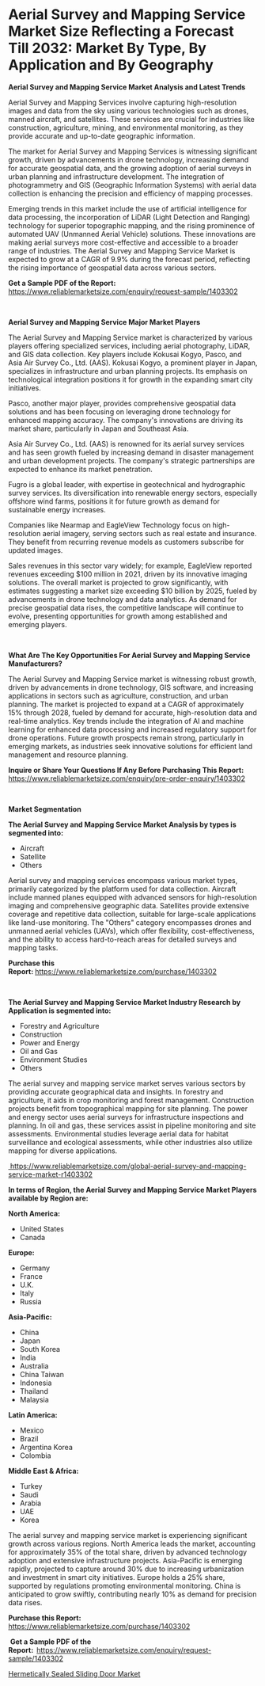 <p><h1>Aerial Survey and Mapping Service Market Size Reflecting a Forecast Till 2032: Market By Type, By Application and By Geography</h1></p><p><strong>Aerial Survey and Mapping Service Market Analysis and Latest Trends</strong></p>
<p><p>Aerial Survey and Mapping Services involve capturing high-resolution images and data from the sky using various technologies such as drones, manned aircraft, and satellites. These services are crucial for industries like construction, agriculture, mining, and environmental monitoring, as they provide accurate and up-to-date geographic information.</p><p>The market for Aerial Survey and Mapping Services is witnessing significant growth, driven by advancements in drone technology, increasing demand for accurate geospatial data, and the growing adoption of aerial surveys in urban planning and infrastructure development. The integration of photogrammetry and GIS (Geographic Information Systems) with aerial data collection is enhancing the precision and efficiency of mapping processes.</p><p>Emerging trends in this market include the use of artificial intelligence for data processing, the incorporation of LiDAR (Light Detection and Ranging) technology for superior topographic mapping, and the rising prominence of automated UAV (Unmanned Aerial Vehicle) solutions. These innovations are making aerial surveys more cost-effective and accessible to a broader range of industries. The Aerial Survey and Mapping Service Market is expected to grow at a CAGR of 9.9% during the forecast period, reflecting the rising importance of geospatial data across various sectors.</p></p>
<p><strong>Get a Sample PDF of the Report:&nbsp;</strong> <a href="https://www.reliablemarketsize.com/enquiry/request-sample/1403302?utm_campaign=1879&utm_medium=2&utm_source=Github&utm_content=ia&utm_term=12012025&utm_id=aerial-survey-and-mapping-service">https://www.reliablemarketsize.com/enquiry/request-sample/1403302</a></p>
<p>&nbsp;</p>
<p><strong>Aerial Survey and Mapping Service Major Market Players</strong></p>
<p><p>The Aerial Survey and Mapping Service market is characterized by various players offering specialized services, including aerial photography, LiDAR, and GIS data collection. Key players include Kokusai Kogyo, Pasco, and Asia Air Survey Co., Ltd. (AAS). Kokusai Kogyo, a prominent player in Japan, specializes in infrastructure and urban planning projects. Its emphasis on technological integration positions it for growth in the expanding smart city initiatives.</p><p>Pasco, another major player, provides comprehensive geospatial data solutions and has been focusing on leveraging drone technology for enhanced mapping accuracy. The company's innovations are driving its market share, particularly in Japan and Southeast Asia.</p><p>Asia Air Survey Co., Ltd. (AAS) is renowned for its aerial survey services and has seen growth fueled by increasing demand in disaster management and urban development projects. The company's strategic partnerships are expected to enhance its market penetration.</p><p>Fugro is a global leader, with expertise in geotechnical and hydrographic survey services. Its diversification into renewable energy sectors, especially offshore wind farms, positions it for future growth as demand for sustainable energy increases.</p><p>Companies like Nearmap and EagleView Technology focus on high-resolution aerial imagery, serving sectors such as real estate and insurance. They benefit from recurring revenue models as customers subscribe for updated images.</p><p>Sales revenues in this sector vary widely; for example, EagleView reported revenues exceeding $100 million in 2021, driven by its innovative imaging solutions. The overall market is projected to grow significantly, with estimates suggesting a market size exceeding $10 billion by 2025, fueled by advancements in drone technology and data analytics. As demand for precise geospatial data rises, the competitive landscape will continue to evolve, presenting opportunities for growth among established and emerging players.</p></p>
<p>&nbsp;</p>
<p><strong>What Are The Key Opportunities For Aerial Survey and Mapping Service Manufacturers?</strong></p>
<p><p>The Aerial Survey and Mapping Service market is witnessing robust growth, driven by advancements in drone technology, GIS software, and increasing applications in sectors such as agriculture, construction, and urban planning. The market is projected to expand at a CAGR of approximately 15% through 2028, fueled by demand for accurate, high-resolution data and real-time analytics. Key trends include the integration of AI and machine learning for enhanced data processing and increased regulatory support for drone operations. Future growth prospects remain strong, particularly in emerging markets, as industries seek innovative solutions for efficient land management and resource planning.</p></p>
<p><strong>Inquire or Share Your Questions If Any Before Purchasing This Report:</strong> <a href="https://www.reliablemarketsize.com/enquiry/pre-order-enquiry/1403302?utm_campaign=1879&utm_medium=2&utm_source=Github&utm_content=ia&utm_term=12012025&utm_id=aerial-survey-and-mapping-service">https://www.reliablemarketsize.com/enquiry/pre-order-enquiry/1403302</a></p>
<p>&nbsp;</p>
<p><strong>Market Segmentation</strong></p>
<p><strong>The Aerial Survey and Mapping Service Market Analysis by types is segmented into:</strong></p>
<p><ul><li>Aircraft</li><li>Satellite</li><li>Others</li></ul></p>
<p><p>Aerial survey and mapping services encompass various market types, primarily categorized by the platform used for data collection. Aircraft include manned planes equipped with advanced sensors for high-resolution imaging and comprehensive geographic data. Satellites provide extensive coverage and repetitive data collection, suitable for large-scale applications like land-use monitoring. The "Others" category encompasses drones and unmanned aerial vehicles (UAVs), which offer flexibility, cost-effectiveness, and the ability to access hard-to-reach areas for detailed surveys and mapping tasks.</p></p>
<p><strong>Purchase this Report:&nbsp;</strong><a href="https://www.reliablemarketsize.com/purchase/1403302?utm_campaign=1879&utm_medium=2&utm_source=Github&utm_content=ia&utm_term=12012025&utm_id=aerial-survey-and-mapping-service">https://www.reliablemarketsize.com/purchase/1403302</a></p>
<p>&nbsp;</p>
<p><strong>The Aerial Survey and Mapping Service Market Industry Research by Application is segmented into:</strong></p>
<p><ul><li>Forestry and Agriculture</li><li>Construction</li><li>Power and Energy</li><li>Oil and Gas</li><li>Environment Studies</li><li>Others</li></ul></p>
<p><p>The aerial survey and mapping service market serves various sectors by providing accurate geographical data and insights. In forestry and agriculture, it aids in crop monitoring and forest management. Construction projects benefit from topographical mapping for site planning. The power and energy sector uses aerial surveys for infrastructure inspections and planning. In oil and gas, these services assist in pipeline monitoring and site assessments. Environmental studies leverage aerial data for habitat surveillance and ecological assessments, while other industries also utilize mapping for diverse applications.</p></p>
<p><a href="https://www.reliablemarketsize.com/global-aerial-survey-and-mapping-service-market-r1403302?utm_campaign=1879&utm_medium=2&utm_source=Github&utm_content=ia&utm_term=12012025&utm_id=aerial-survey-and-mapping-service">&nbsp;https://www.reliablemarketsize.com/global-aerial-survey-and-mapping-service-market-r1403302</a></p>
<p><strong>In terms of Region, the Aerial Survey and Mapping Service Market Players available by Region are:</strong></p>
<p>
    <p> <strong> North America: </strong>
        <ul>
            <li>United States</li>
            <li>Canada</li>
        </ul>
        </p> 
    <p> <strong> Europe: </strong>
        <ul>
            <li>Germany</li>
            <li>France</li>
            <li>U.K.</li>
            <li>Italy</li>
            <li>Russia</li>
        </ul>
        </p> 
    <p> <strong> Asia-Pacific: </strong>
        <ul>
            <li>China</li>
            <li>Japan</li>
            <li>South Korea</li>
            <li>India</li>
            <li>Australia</li>
            <li>China Taiwan</li>
            <li>Indonesia</li>
            <li>Thailand</li>
            <li>Malaysia</li>
        </ul>
        </p> 
    <p> <strong> Latin America: </strong>
        <ul>
            <li>Mexico</li>
            <li>Brazil</li>
            <li>Argentina Korea</li>
            <li>Colombia</li>
        </ul>
        </p> 
    <p> <strong> Middle East & Africa: </strong>
        <ul>
            <li>Turkey</li>
            <li>Saudi</li>
            <li>Arabia</li>
            <li>UAE</li>
            <li>Korea</li>
        </ul>
    </p>
    </p>
<p><p>The aerial survey and mapping service market is experiencing significant growth across various regions. North America leads the market, accounting for approximately 35% of the total share, driven by advanced technology adoption and extensive infrastructure projects. Asia-Pacific is emerging rapidly, projected to capture around 30% due to increasing urbanization and investment in smart city initiatives. Europe holds a 25% share, supported by regulations promoting environmental monitoring. China is anticipated to grow swiftly, contributing nearly 10% as demand for precision data rises.</p></p>
<p><strong>Purchase this Report: </strong><a href="https://www.reliablemarketsize.com/purchase/1403302?utm_campaign=1879&utm_medium=2&utm_source=Github&utm_content=ia&utm_term=12012025&utm_id=aerial-survey-and-mapping-service">https://www.reliablemarketsize.com/purchase/1403302</a></p>
<p>&nbsp;<strong>Get a Sample PDF of the Report:&nbsp;&nbsp;</strong><a href="https://www.reliablemarketsize.com/enquiry/request-sample/1403302?utm_campaign=1879&utm_medium=2&utm_source=Github&utm_content=ia&utm_term=12012025&utm_id=aerial-survey-and-mapping-service">https://www.reliablemarketsize.com/enquiry/request-sample/1403302</a></p>
<p><strong></strong></p>
<p><p><a href="https://github.com/FassouRP/Market-Research-Report-List-6/blob/main/hermetically-sealed-sliding-door-market.md?utm_campaign=1879&utm_medium=2&utm_source=Github&utm_content=ia&utm_term=12012025&utm_id=aerial-survey-and-mapping-service">Hermetically Sealed Sliding Door Market</a></p></p>